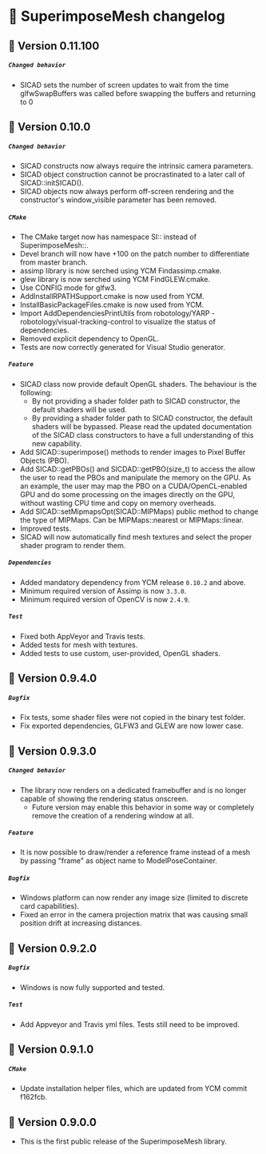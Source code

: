 # 📜 SuperimposeMesh changelog

## 🔖 Version 0.11.100
##### `Changed behavior`
 - SICAD sets the number of screen updates to wait from the time glfwSwapBuffers was called before swapping the buffers and returning to 0

## 🔖 Version 0.10.0
##### `Changed behavior`
 - SICAD constructs now always require the intrinsic camera parameters.
 - SICAD object construction cannot be procrastinated to a later call of SICAD::initSICAD().
 - SICAD objects now always perform off-screen rendering and the constructor's window_visible parameter has been removed.

##### `CMake`
 - The CMake target now has namespace SI:: instead of SuperimposeMesh::.
 - Devel branch will now have +100 on the patch number to differentiate from master branch.
 - assimp library is now serched using YCM Findassimp.cmake.
 - glew library is now serched using YCM FindGLEW.cmake.
 - Use CONFIG mode for glfw3.
 - AddInstallRPATHSupport.cmake is now used from YCM.
 - InstallBasicPackageFiles.cmake is now used from YCM.
 - Import AddDependenciesPrintUtils from robotology/YARP - robotology/visual-tracking-control to visualize the status of dependencies.
 - Removed explicit dependency to OpenGL.
 - Tests are now correctly generated for Visual Studio generator.

##### `Feature`
 - SICAD class now provide default OpenGL shaders. The behaviour is the following:
   - By not providing a shader folder path to SICAD constructor, the default shaders will be used.
   - By providing a shader folder path to SICAD constructor, the default shaders will be bypassed.
   Please read the updated documentation of the SICAD class constructors to have a full understanding of this new capability.
 - Add SICAD::superimpose() methods to render images to Pixel Buffer Objects (PBO).
 - Add SICAD::getPBOs() and SICDAD::getPBO(size_t) to access the allow the user to read the PBOs and manipulate the memory on the GPU.
    As an example, the user may map the PBO on a CUDA/OpenCL-enabled GPU and do some processing on the images directly on the GPU, without wasting CPU time and copy on memory overheads.
 - Add SICAD::setMipmapsOpt(SICAD::MIPMaps) public method to change the type of MIPMaps. Can be MIPMaps::nearest or MIPMaps::linear.
 - Improved tests.
 - SICAD will now automatically find mesh textures and select the proper shader program to render them.

##### `Dependencies`
 - Added mandatory dependency from YCM release `0.10.2` and above.
 - Minimum required version of Assimp is now `3.3.0`.
 - Minimum required version of OpenCV is now `2.4.9`.

##### `Test`
 - Fixed both AppVeyor and Travis tests.
 - Added tests for mesh with textures.
 - Added tests to use custom, user-provided, OpenGL shaders.


## 🔖 Version 0.9.4.0
##### `Bugfix`
 - Fix tests, some shader files were not copied in the binary test folder.
 - Fix exported dependencies, GLFW3 and GLEW are now lower case.


## 🔖 Version 0.9.3.0
##### `Changed behavior`
 - The library now renders on a dedicated framebuffer and is no longer capable of showing the rendering status onscreen.
   - Future version may enable this behavior in some way or completely remove the creation of a rendering window at all.

##### `Feature`
 - It is now possible to draw/render a reference frame instead of a mesh by passing "frame" as object name to ModelPoseContainer.

##### `Bugfix`
 - Windows platform can now render any image size (limited to discrete card capabilities).
 - Fixed an error in the camera projection matrix that was causing small position drift at increasing distances.


## 🔖 Version 0.9.2.0
##### `Bugfix`
 - Windows is now fully supported and tested.

##### `Test`
 - Add Appveyor and Travis yml files. Tests still need to be improved.


## 🔖 Version 0.9.1.0
##### `CMake`
 - Update installation helper files, which are updated from YCM commit f162fcb.


## 🔖 Version 0.9.0.0

 - This is the first public release of the SuperimposeMesh library.
